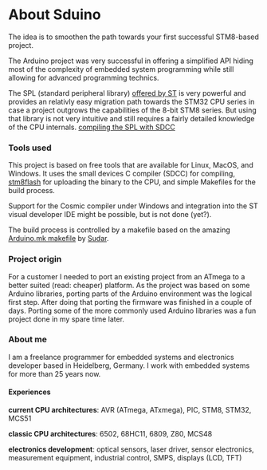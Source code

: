 # About Sduino

The idea is to smoothen the path towards your first successful STM8-based
project.

The Arduino project was very successful in offering a simplified API hiding
most of the complexity of embedded system programming while still allowing
for advanced programming technics.

The SPL (standard peripheral library) [offered by
ST](http://www.st.com/en/embedded-software/stsw-stm8069.html) is very
powerful and provides an relativly easy migration path towards the STM32 CPU
series in case a project outgrows the capabilities of the 8-bit STM8 series.
But using that library is not very intuitive and still requires a fairly
detailed knowledge of the CPU internals. [compiling the SPL with
SDCC](developer/spl.md)


### Tools used

This project is based on free tools that are available for Linux, MacOS, and
Windows.
It uses the small devices C compiler (SDCC) for compiling,
[stm8flash](https://github.com/vdudouyt/stm8flash) for uploading the binary
to the CPU, and simple Makefiles for the build process.

Support for the Cosmic compiler under Windows and integration into the ST
visual developer IDE might be possible, but is not done (yet?).

The build process is controlled by a makefile based on the amazing
[Arduino.mk makefile](https://github.com/sudar/Arduino-Makefile) by
[Sudar](http://sudarmuthu.com>).




### Project origin

For a customer I needed to port an existing project from an ATmega to a
better suited (read: cheaper) platform. As the project was based on some
Arduino libraries, porting parts of the Arduino environment was the logical
first step. After doing that porting the firmware was finished in a couple
of days. Porting some of the more commonly used Arduino libraries was a fun
project done in my spare time later.


### About me

I am a freelance programmer for embedded systems and electronics developer
based in Heidelberg, Germany. I work with embedded systems for more than
25 years now.


#### Experiences

**current CPU architectures**: AVR (ATmega, ATxmega), PIC, STM8, STM32, MCS51

**classic CPU architectures**: 6502, 68HC11, 6809, Z80, MCS48

**electronics development**: optical sensors, laser driver, sensor
electronics, measurement equipment, industrial control, SMPS, displays
(LCD, TFT)
